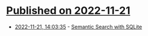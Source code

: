 # [Published on 2022-11-21](index.md)

* [2022-11-21, 14:03:35](https://news.ycombinator.com/item?id=33692546) - [Semantic Search with SQLite](https://neuml.github.io/txtai/embeddings/query/)
